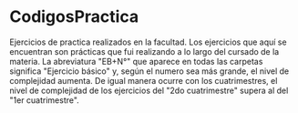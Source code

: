 # CodigosPractica
Ejercicios de practica realizados en la facultad.
Los ejercicios que aquí se encuentran son prácticas que fui realizando a lo largo del cursado de la materia.
La abreviatura "EB+N°" que aparece en todas las carpetas significa "Ejercicio básico" y, según el numero sea más grande, el nivel de complejidad aumenta. De igual manera ocurre con los cuatrimestres, el nivel de complejidad de los ejercicios del "2do cuatrimestre" supera al del "1er cuatrimestre".
